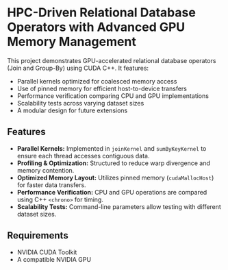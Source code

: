 # HPC-Driven Relational Database Operators with Advanced GPU Memory Management

This project demonstrates GPU-accelerated relational database operators (Join and Group-By) using CUDA C++. It features:
- Parallel kernels optimized for coalesced memory access
- Use of pinned memory for efficient host-to-device transfers
- Performance verification comparing CPU and GPU implementations
- Scalability tests across varying dataset sizes
- A modular design for future extensions

## Features
- **Parallel Kernels:** Implemented in `joinKernel` and `sumByKeyKernel` to ensure each thread accesses contiguous data.
- **Profiling & Optimization:** Structured to reduce warp divergence and memory contention.
- **Optimized Memory Layout:** Utilizes pinned memory (`cudaMallocHost`) for faster data transfers.
- **Performance Verification:** CPU and GPU operations are compared using C++ `<chrono>` for timing.
- **Scalability Tests:** Command-line parameters allow testing with different dataset sizes.

## Requirements
- NVIDIA CUDA Toolkit
- A compatible NVIDIA GPU


